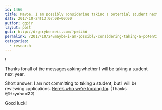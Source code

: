 ```yaml
---
id: 1466
title: Maybe, I am possibly considering taking a potential student next year
date: 2017-10-24T13:07:08+00:00
author: ggbjr
layout: post
guid: http://drgarybennett.com/?p=1466
permalink: /2017/10/24/maybe-i-am-possibly-considering-taking-a-potential-student-next-year/
categories:
  - research
---
```

! [ ](https://images.unsplash.com/photo-1502298411556-0b02524812cb?ixlib=rb-0.3.5&q=85&fm=jpg&crop=entropy&cs=srgb&dl=kyle-glenn-336141-unsplash.jpg&s=1802d8b3dd6df9ddb547073aacf779ed)

Thanks for all of the messages asking whether I will be taking a student next year.

Short answer: I am not committing to taking a student, but I will be reviewing applications. [Here&#8217;s who we&#8217;re looking for](http://drgarybennett.com/2015/08/17/am-i-taking-a-student-in-2016/). (Thanks @Hoyaheel22)

Good luck!
